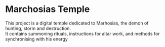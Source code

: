 # Marchosias Temple
This project is a digital temple dedicated to Marhosias, the demon of hunting, storm and destruction.  
It contains summoning rituals, instructions for altar work, and methods for synchronising with his energy
